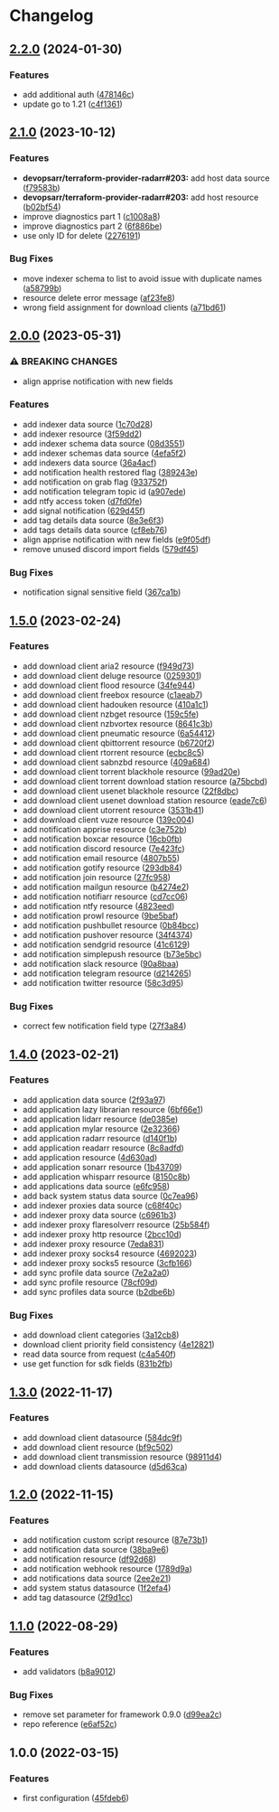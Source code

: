 # Changelog

## [2.2.0](https://github.com/devopsarr/terraform-provider-prowlarr/compare/v2.1.0...v2.2.0) (2024-01-30)


### Features

* add additional auth ([478146c](https://github.com/devopsarr/terraform-provider-prowlarr/commit/478146ce6b0e038b1e136f85c3391b575d160229))
* update go to 1.21 ([c4f1361](https://github.com/devopsarr/terraform-provider-prowlarr/commit/c4f13617d00880e5a84ab3a8c62aa85d35b8aea0))

## [2.1.0](https://github.com/devopsarr/terraform-provider-prowlarr/compare/v2.0.0...v2.1.0) (2023-10-12)


### Features

* **devopsarr/terraform-provider-radarr#203:** add host data source ([f79583b](https://github.com/devopsarr/terraform-provider-prowlarr/commit/f79583bf026625945846fac7d176f1f09cc4ebb3))
* **devopsarr/terraform-provider-radarr#203:** add host resource ([b02bf54](https://github.com/devopsarr/terraform-provider-prowlarr/commit/b02bf544aabdaafcea76f4b099e8b072534fdd2d))
* improve diagnostics part 1 ([c1008a8](https://github.com/devopsarr/terraform-provider-prowlarr/commit/c1008a84e780420c04e6370706c2a6979968255a))
* improve diagnostics part 2 ([6f886be](https://github.com/devopsarr/terraform-provider-prowlarr/commit/6f886beadc4cb7bde936e8a7ce2d6e3b8d9c1221))
* use only ID for delete ([2276191](https://github.com/devopsarr/terraform-provider-prowlarr/commit/227619130b49f9f8a3a449df8035c836cd42c183))


### Bug Fixes

* move indexer schema to list to avoid issue with duplicate names ([a58799b](https://github.com/devopsarr/terraform-provider-prowlarr/commit/a58799b389fb9394b036c8816643b4949640b200))
* resource delete error message ([af23fe8](https://github.com/devopsarr/terraform-provider-prowlarr/commit/af23fe8031a3ec09941d5f23e88c18b446f361b2))
* wrong field assignment for download clients ([a71bd61](https://github.com/devopsarr/terraform-provider-prowlarr/commit/a71bd61064383610ca41ea30e14006f957b5b07b))

## [2.0.0](https://github.com/devopsarr/terraform-provider-prowlarr/compare/v1.5.0...v2.0.0) (2023-05-31)


### ⚠ BREAKING CHANGES

* align apprise notification with new fields

### Features

* add indexer data source ([1c70d28](https://github.com/devopsarr/terraform-provider-prowlarr/commit/1c70d28105a283af52a5791eb5f6f0fdb1fc9ec0))
* add indexer resource ([3f59dd2](https://github.com/devopsarr/terraform-provider-prowlarr/commit/3f59dd232fa022037fc3a331b21f83f8fe3a20c3))
* add indexer schema data source ([08d3551](https://github.com/devopsarr/terraform-provider-prowlarr/commit/08d35512162ab5d26750cbc6bb331823370720ff))
* add indexer schemas data source ([4efa5f2](https://github.com/devopsarr/terraform-provider-prowlarr/commit/4efa5f28b8d57f9c2f063b8ab10910275e798e24))
* add indexers data source ([36a4acf](https://github.com/devopsarr/terraform-provider-prowlarr/commit/36a4acfd404d339e8e4271feb97556060843bbcc))
* add notification health restored flag ([389243e](https://github.com/devopsarr/terraform-provider-prowlarr/commit/389243e5e544520203426075dac67cb7f8a199c4))
* add notification on grab flag ([933752f](https://github.com/devopsarr/terraform-provider-prowlarr/commit/933752fd5e8f6b2b28993da42ca0f7cba120e0d9))
* add notification telegram topic id ([a907ede](https://github.com/devopsarr/terraform-provider-prowlarr/commit/a907ede75c3768897d6c340b2a333f0c68f7613c))
* add ntfy access token ([d7fd0fe](https://github.com/devopsarr/terraform-provider-prowlarr/commit/d7fd0fe8df73dc15a78cb69a2c2e69648ec13c21))
* add signal notification ([629d45f](https://github.com/devopsarr/terraform-provider-prowlarr/commit/629d45ff920144f31f2548e67b7bbf50989be8ab))
* add tag details data source ([8e3e6f3](https://github.com/devopsarr/terraform-provider-prowlarr/commit/8e3e6f34952a1a00f0d9eedc95310f50c5159d47))
* add tags details data source ([cf8eb76](https://github.com/devopsarr/terraform-provider-prowlarr/commit/cf8eb76623b717d074c54beb2c5ca1bdf30d4529))
* align apprise notification with new fields ([e9f05df](https://github.com/devopsarr/terraform-provider-prowlarr/commit/e9f05df74ddd57a732c75bd915364d2a7893c3db))
* remove unused discord import fields ([579df45](https://github.com/devopsarr/terraform-provider-prowlarr/commit/579df459010edd2fac7beff50a2f3dd0254ff85d))


### Bug Fixes

* notification signal sensitive field ([367ca1b](https://github.com/devopsarr/terraform-provider-prowlarr/commit/367ca1b251e8bc7fa03b98fcd30fbc4a8a81ec2b))

## [1.5.0](https://github.com/devopsarr/terraform-provider-prowlarr/compare/v1.4.0...v1.5.0) (2023-02-24)


### Features

* add download client aria2 resource ([f949d73](https://github.com/devopsarr/terraform-provider-prowlarr/commit/f949d737465a70fb4e78a8e486c0aac4a92c51c5))
* add download client deluge resource ([0259301](https://github.com/devopsarr/terraform-provider-prowlarr/commit/02593014c990fcdd8c4d81304db29502800046ff))
* add download client flood resource ([34fe944](https://github.com/devopsarr/terraform-provider-prowlarr/commit/34fe944f0623f6d4fb9ad8fc096206c7933f60fa))
* add download client freebox resource ([c1aeab7](https://github.com/devopsarr/terraform-provider-prowlarr/commit/c1aeab7885be89eee3dfcdab178684aaa2e33a5f))
* add download client hadouken resource ([410a1c1](https://github.com/devopsarr/terraform-provider-prowlarr/commit/410a1c19035d0d081a583d4c65ddf1dbfa4eef8a))
* add download client nzbget resource ([159c5fe](https://github.com/devopsarr/terraform-provider-prowlarr/commit/159c5fed938d6d00c3e9e4be5f63d9cb77eb559c))
* add download client nzbvortex resource ([8641c3b](https://github.com/devopsarr/terraform-provider-prowlarr/commit/8641c3bd95ae58caa0c165760fcbf9f043a6241d))
* add download client pneumatic resource ([6a54412](https://github.com/devopsarr/terraform-provider-prowlarr/commit/6a5441228c6da749ed094866b56be9276e27a4ba))
* add download client qbittorrent resource ([b6720f2](https://github.com/devopsarr/terraform-provider-prowlarr/commit/b6720f2b0b089247a1dc37723d2f56d934e7e610))
* add download client rtorrent resource ([ecbc8c5](https://github.com/devopsarr/terraform-provider-prowlarr/commit/ecbc8c52b92b208082a713d7695cd5b7a00bc95d))
* add download client sabnzbd resource ([409a684](https://github.com/devopsarr/terraform-provider-prowlarr/commit/409a684c54e35b45c10cf08b5fe03a0e75b454e9))
* add download client torrent blackhole resource ([99ad20e](https://github.com/devopsarr/terraform-provider-prowlarr/commit/99ad20e048b7bdd3958dbf0475639bc2a517b5a7))
* add download client torrent download station resource ([a75bcbd](https://github.com/devopsarr/terraform-provider-prowlarr/commit/a75bcbda4735813a500a1df9179754fd715ea60e))
* add download client usenet blackhole resource ([22f8dbc](https://github.com/devopsarr/terraform-provider-prowlarr/commit/22f8dbc1326b34d6a126eae0f0e47d6f0f9073ed))
* add download client usenet download station resource ([eade7c6](https://github.com/devopsarr/terraform-provider-prowlarr/commit/eade7c602cb43e685d1e6e2324cb6fce7852c606))
* add download client utorrent resource ([3531b41](https://github.com/devopsarr/terraform-provider-prowlarr/commit/3531b4131150661422180ff2bca5bb29b570e07c))
* add download client vuze resource ([139c004](https://github.com/devopsarr/terraform-provider-prowlarr/commit/139c00444155cdaf7241fc9c3400f77eb81f71d2))
* add notification apprise resource ([c3e752b](https://github.com/devopsarr/terraform-provider-prowlarr/commit/c3e752b74dc4c448e508c4171246e4d155ccbf9a))
* add notification boxcar resource ([16cb0fb](https://github.com/devopsarr/terraform-provider-prowlarr/commit/16cb0fb0dd567c2af66d221f68425110fc40b6da))
* add notification discord resource ([7e423fc](https://github.com/devopsarr/terraform-provider-prowlarr/commit/7e423fc1d4f8d6890bdd10db09453bb5e63e192f))
* add notification email resource ([4807b55](https://github.com/devopsarr/terraform-provider-prowlarr/commit/4807b55656310f5a717a9433316920d320991b71))
* add notification gotify resource ([293db84](https://github.com/devopsarr/terraform-provider-prowlarr/commit/293db8454c6656ee484bc4ef3c6d47f59a19428f))
* add notification join resource ([27fc958](https://github.com/devopsarr/terraform-provider-prowlarr/commit/27fc958d30d70b67e0e9e5a96e9aab149821cfa9))
* add notification mailgun resource ([b4274e2](https://github.com/devopsarr/terraform-provider-prowlarr/commit/b4274e2da26fb3e0abd1b071678aefb616c1b85a))
* add notification notifiarr resource ([cd7cc06](https://github.com/devopsarr/terraform-provider-prowlarr/commit/cd7cc06f258bf1c16dc43446f5db1fd0b6a5434b))
* add notification ntfy resource ([4823eed](https://github.com/devopsarr/terraform-provider-prowlarr/commit/4823eed2c22e2ca4ac5746ea5bb8aaa9fb96f2c0))
* add notification prowl resource ([9be5baf](https://github.com/devopsarr/terraform-provider-prowlarr/commit/9be5baf7ff2ebf8126afdf36380806ee5008d895))
* add notification pushbullet resource ([0b84bcc](https://github.com/devopsarr/terraform-provider-prowlarr/commit/0b84bcc3ace9186bbc4179b5d1e9bb50dbeb22a4))
* add notification pushover resource ([34f4374](https://github.com/devopsarr/terraform-provider-prowlarr/commit/34f43746f74c7708f3d7a5f8b86fe059b01b0414))
* add notification sendgrid resource ([41c6129](https://github.com/devopsarr/terraform-provider-prowlarr/commit/41c6129d7f6bc93a71ce8a64ab8f2336ed584da1))
* add notification simplepush resource ([b73e5bc](https://github.com/devopsarr/terraform-provider-prowlarr/commit/b73e5bc31a33fdd4531355051a42013823440a8a))
* add notification slack resource ([90a8baa](https://github.com/devopsarr/terraform-provider-prowlarr/commit/90a8baad0cea048a7e4dc68cfa2426b79af3e249))
* add notification telegram resource ([d214265](https://github.com/devopsarr/terraform-provider-prowlarr/commit/d2142656ca2cc65fe2f32026453c006260d295d7))
* add notification twitter resource ([58c3d95](https://github.com/devopsarr/terraform-provider-prowlarr/commit/58c3d950c0d3725be8fae55ef33fada60536d38b))


### Bug Fixes

* correct few notification field type ([27f3a84](https://github.com/devopsarr/terraform-provider-prowlarr/commit/27f3a8486a5cd8767e9199917db0d4808558d315))

## [1.4.0](https://github.com/devopsarr/terraform-provider-prowlarr/compare/v1.3.0...v1.4.0) (2023-02-21)


### Features

* add application data source ([2f93a97](https://github.com/devopsarr/terraform-provider-prowlarr/commit/2f93a97ab4eb085a25a628544a08a69593e671ef))
* add application lazy librarian resource ([6bf66e1](https://github.com/devopsarr/terraform-provider-prowlarr/commit/6bf66e172f3dfa90dfd9ac9c667c635a3e8fa089))
* add application lidarr resource ([de0385e](https://github.com/devopsarr/terraform-provider-prowlarr/commit/de0385ebb6d222a6d33223525a29f97276f1befc))
* add application mylar resource ([2e32366](https://github.com/devopsarr/terraform-provider-prowlarr/commit/2e323663b974cd6efb55b6f6e1898b27545fc672))
* add application radarr resource ([d140f1b](https://github.com/devopsarr/terraform-provider-prowlarr/commit/d140f1b3a5c5997905187f6d6015ecf7ec97f2c3))
* add application readarr resource ([8c8adfd](https://github.com/devopsarr/terraform-provider-prowlarr/commit/8c8adfd2a5d4dd68b5ecb8f8349d80df9043757f))
* add application resource ([4d630ad](https://github.com/devopsarr/terraform-provider-prowlarr/commit/4d630ad718b03843f8939e24cf24a36541884849))
* add application sonarr resource ([1b43709](https://github.com/devopsarr/terraform-provider-prowlarr/commit/1b4370913cb7774b01c5078e26a6e78e29e07d7e))
* add application whisparr resource ([8150c8b](https://github.com/devopsarr/terraform-provider-prowlarr/commit/8150c8b65aaf7f506e74614584b0ba362f36fc0d))
* add applications data source ([e6fc958](https://github.com/devopsarr/terraform-provider-prowlarr/commit/e6fc958c2945e22def1abe70ce4642e2981b4112))
* add back system status data source ([0c7ea96](https://github.com/devopsarr/terraform-provider-prowlarr/commit/0c7ea962fddf8920a4089b5436b2deb5b102d6a7))
* add indexer proxies data source ([c68f40c](https://github.com/devopsarr/terraform-provider-prowlarr/commit/c68f40c2a0fe8e0c13890de33438cd718bb10bd6))
* add indexer proxy data source ([c6961b3](https://github.com/devopsarr/terraform-provider-prowlarr/commit/c6961b379010f6b31f800fbbd666649bbdc697b8))
* add indexer proxy flaresolverr resource ([25b584f](https://github.com/devopsarr/terraform-provider-prowlarr/commit/25b584f593218d115cd3979dccb25fb677925522))
* add indexer proxy http resource ([2bcc10d](https://github.com/devopsarr/terraform-provider-prowlarr/commit/2bcc10d73684f27cd276da8db63e75f9276b4c85))
* add indexer proxy resource ([7eda831](https://github.com/devopsarr/terraform-provider-prowlarr/commit/7eda83146980ec57c1888952ff8088741abcdd98))
* add indexer proxy socks4 resource ([4692023](https://github.com/devopsarr/terraform-provider-prowlarr/commit/46920235b5f72ce55f3af745cac37287cdc6fe4b))
* add indexer proxy socks5 resource ([3cfb166](https://github.com/devopsarr/terraform-provider-prowlarr/commit/3cfb1663afd632d24841664cf62e492595320235))
* add sync profile data source ([7e2a2a0](https://github.com/devopsarr/terraform-provider-prowlarr/commit/7e2a2a08657ec7cf3c2a9e1418b3e4c6fabe1166))
* add sync profile resource ([78cf09d](https://github.com/devopsarr/terraform-provider-prowlarr/commit/78cf09d6ff90fcffdfb9725a14bbc8f6ad5737f3))
* add sync profiles data source ([b2dbe6b](https://github.com/devopsarr/terraform-provider-prowlarr/commit/b2dbe6b400fb73162e009629ebb951076affabcd))


### Bug Fixes

* add download client categories ([3a12cb8](https://github.com/devopsarr/terraform-provider-prowlarr/commit/3a12cb83d8c43c1228d91f3129866139ed6b8157))
* download client priority field consistency ([4e12821](https://github.com/devopsarr/terraform-provider-prowlarr/commit/4e12821972aa784b276e55a499e600c0c659aa7c))
* read data source from request ([c4a540f](https://github.com/devopsarr/terraform-provider-prowlarr/commit/c4a540f75adcac5f1670502374732d5070678aca))
* use get function for sdk fields ([831b2fb](https://github.com/devopsarr/terraform-provider-prowlarr/commit/831b2fbc1594298d743c0bc1acbcf3415c0d9dfb))

## [1.3.0](https://github.com/devopsarr/terraform-provider-prowlarr/compare/v1.2.0...v1.3.0) (2022-11-17)


### Features

* add download client datasource ([584dc9f](https://github.com/devopsarr/terraform-provider-prowlarr/commit/584dc9f3088ff48f5930087da18cae7aa6e08047))
* add download client resource ([bf9c502](https://github.com/devopsarr/terraform-provider-prowlarr/commit/bf9c5026074ef559ecae860313e41b70119fe1fc))
* add download client transmission resource ([98911d4](https://github.com/devopsarr/terraform-provider-prowlarr/commit/98911d456e803b7aef88aad9e39b431e93fe9083))
* add download clients datasource ([d5d63ca](https://github.com/devopsarr/terraform-provider-prowlarr/commit/d5d63ca8a2f378ad097ccfd9168dcd3f11c874ad))

## [1.2.0](https://github.com/devopsarr/terraform-provider-prowlarr/compare/v1.1.0...v1.2.0) (2022-11-15)


### Features

* add notification custom script resource ([87e73b1](https://github.com/devopsarr/terraform-provider-prowlarr/commit/87e73b109a1f461cb95acfc6a9c5b9ae4536cd8c))
* add notification data source ([38ba9e6](https://github.com/devopsarr/terraform-provider-prowlarr/commit/38ba9e6f7d9514804a642666ee48a1d8a55d22ea))
* add notification resource ([df92d68](https://github.com/devopsarr/terraform-provider-prowlarr/commit/df92d6847c7c9886cad777cbb3570df1cac013a6))
* add notification webhook resource ([1789d9a](https://github.com/devopsarr/terraform-provider-prowlarr/commit/1789d9aab728159e894cda0a48a8f5c2762dff5e))
* add notifications data source ([2ee2e21](https://github.com/devopsarr/terraform-provider-prowlarr/commit/2ee2e21f194e7596e4817bb7f54d87daabf8156e))
* add system status datasource ([1f2efa4](https://github.com/devopsarr/terraform-provider-prowlarr/commit/1f2efa4a239732bc15da64691650ccdd9e49a3dc))
* add tag datasource ([2f9d1cc](https://github.com/devopsarr/terraform-provider-prowlarr/commit/2f9d1cc7cd116578455c07d4a2653db90e054b5e))

## [1.1.0](https://github.com/devopsarr/terraform-provider-prowlarr/compare/v1.0.0...v1.1.0) (2022-08-29)


### Features

* add validators ([b8a9012](https://github.com/devopsarr/terraform-provider-prowlarr/commit/b8a901265fa34c5cd8f07a335d13ac96a3ffc575))


### Bug Fixes

* remove set parameter for framework 0.9.0 ([d99ea2c](https://github.com/devopsarr/terraform-provider-prowlarr/commit/d99ea2cf72420f17750d49c270731e49223d355b))
* repo reference ([e6af52c](https://github.com/devopsarr/terraform-provider-prowlarr/commit/e6af52c9d206efb55171bafb90e68027a5a8835c))

## 1.0.0 (2022-03-15)


### Features

* first configuration ([45fdeb6](https://github.com/devopsarr/terraform-provider-prowlarr/commit/45fdeb6b999afe792a4f7e4a6950aec1076db970))
